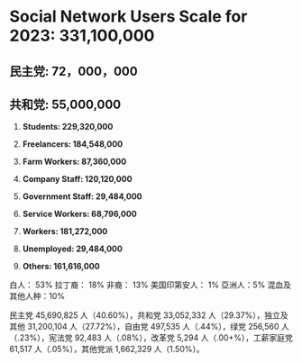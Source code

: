 # Social Network Users Scale for 2023: 331,100,000

## 民主党: 72，000，000

## 共和党: 55,000,000

1. **Students: 229,320,000**

2. **Freelancers: 184,548,000**

3. **Farm Workers: 87,360,000**

4. **Company Staff: 120,120,000**

5. **Government Staff: 29,484,000**

6. **Service Workers: 68,796,000**

7. **Workers: 181,272,000**

8. **Unemployed: 29,484,000**

9. **Others: 161,616,000**


白人： 53%
拉丁裔： 18%
非裔： 13%
美国印第安人： 1%
亞洲人：5%
混血及其他人种：10%


民主党 45,690,825 人（40.60%），共和党 33,052,332 人（29.37%），独立及其他 31,200,104 人（27.72%），自由党 497,535 人（.44%），绿党 256,560 人（.23%），宪法党 92,483 人（.08%），改革党 5,294 人（.00+%），工薪家庭党 61,517 人（.05%），其他党派 1,662,329 人（1.50%）。